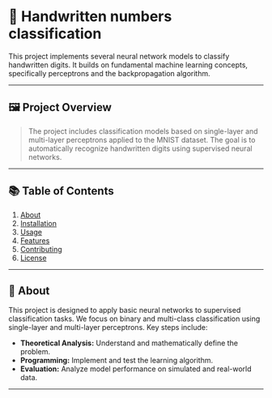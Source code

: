 # 🧠 Handwritten numbers classification


This project implements several neural network models to classify handwritten digits. It builds on fundamental machine learning concepts, specifically perceptrons and the backpropagation algorithm.

---

## 🖼️ Project Overview

> The project includes classification models based on single-layer and multi-layer perceptrons applied to the MNIST dataset. The goal is to automatically recognize handwritten digits using supervised neural networks.

---

## 📚 Table of Contents

1. [About](#about)
2. [Installation](#installation)
3. [Usage](#usage)
4. [Features](#features)
5. [Contributing](#contributing)
6. [License](#license)

---

## 🌟 About

This project is designed to apply basic neural networks to supervised classification tasks. We focus on binary and multi-class classification using single-layer and multi-layer perceptrons. Key steps include:
- **Theoretical Analysis:** Understand and mathematically define the problem.
- **Programming:** Implement and test the learning algorithm.
- **Evaluation:** Analyze model performance on simulated and real-world data.

---
